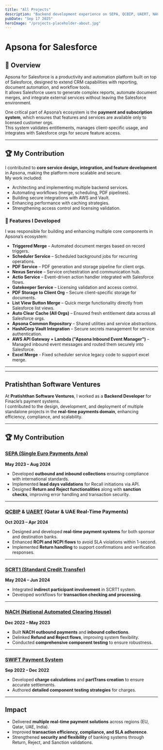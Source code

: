 ```yaml
---
title: "All Projects"
description: "Backend development experience on SEPA, QCBIP, UAERT, NACH, SWIFT, and SCRT1 payment systems with focus on real-time payments, compliance, and scalability."
pubDate: "Sep 17 2025"
heroImage: "/projects-placeholder-about.jpg"
---
```


# Apsona for Salesforce

## 📌 Overview
Apsona for Salesforce is a productivity and automation platform built on top of Salesforce, designed to extend CRM capabilities with reporting, document automation, and workflow tools.  
It allows Salesforce users to generate complex reports, automate document merges, and integrate external services without leaving the Salesforce environment.  

One critical part of Apsona’s ecosystem is the **payment and subscription system**, which ensures that features and services are available only to licensed customer orgs.  
This system validates entitlements, manages client-specific usage, and integrates with Salesforce orgs for secure feature access.

---
## 🏆 My Contribution
I contributed to **core service design, integration, and feature development** in Apsona, making the platform more scalable and secure.  
My work included:
- Architecting and implementing multiple backend services.  
- Automating workflows (merge, scheduling, PDF pipelines).  
- Building secure integrations with AWS and Vault.  
- Enhancing performance with caching strategies.  
- Strengthening access control and licensing validation.  

### 🚀 Features I Developed
I was responsible for building and enhancing multiple core components in Apsona’s ecosystem:

- **Triggered Merge** – Automated document merges based on record triggers.  
- **Scheduler Service** – Scheduled background jobs for recurring operations.  
- **PDF Service** – PDF generation and storage pipeline for client orgs.  
- **Nexus Service** – Service orchestration and communication hub.  
- **Actio Service** – Event-driven action handler integrated with Salesforce flows.  
- **Gatekeeper Service** – Licensing validation and access control.  
- **PDF Storage to Client Org** – Secure client-specific storage for documents.  
- **List View Button Merge** – Quick merge functionality directly from Salesforce list views.  
- **Auto Clear Cache (All Orgs)** – Ensured fresh entitlement data across all Salesforce orgs.  
- **Apsona Common Repository** – Shared utilities and service abstractions.  
- **HashiCorp Vault Integration** – Secure secrets management for service authentication.  
- **AWS API Gateway + Lambda ("Apsona Inbound Event Manager")** – Managed inbound event messages and routed them securely into Salesforce.
- **Excel Merge** - Fixed scheduler service legacy code to support excel merge.

---
---


## Pratishthan Software Ventures

At **Pratishthan Software Ventures**, I worked as a **Backend Developer** for Finacle’s payment systems.  
I contributed to the design, development, and deployment of multiple standalone projects in the **real-time payments domain**, enhancing efficiency, compliance, and scalability.

---

## 🏆 My Contribution

### [SEPA (Single Euro Payments Area)](/projects/pratishthan/sepa-payment/) 
**May 2023 – Aug 2024**  

- Developed **outbound and inbound collections** ensuring compliance with international standards.  
- Implemented **lead days validations** for Recall initiations via API.  
- Designed **Return and Reject functionalities** along with **sanction checks**, improving error handling and transaction security.  

---

### [QCBIP](/projects/pratishthan/qcbip-payment/) & [UAERT](/projects/pratishthan/uaert-payment/) (Qatar & UAE Real-Time Payments)  
**Oct 2023 – Apr 2024**  

- Designed and developed **real-time payment systems** for both sponsor and destination banks.  
- Enhanced **RCPI and NCPI flows** to avoid SLA violations within 1-second.  
- Implemented **Return handling** to support confirmations and verification responses.   

---

### [SCRT1 (Standard Credit Transfer)](/projects/pratishthan/ebrt1-payment/)
**May 2024 – Jun 2024**  

- Integrated **indirect participant involvement** in SCRT1 system.  
- Developed workflows for **transaction checking and processing**.  


---

### [NACH (National Automated Clearing House)](/projects/pratishthan/nach-payment/)
**Dec 2022 – May 2023**  

- Built **NACH outbound payments** and **inbound collections**.  
- Delinked **Refund and Reject flows**, improving system flexibility.  
- Conducted **comprehensive component testing** to ensure robustness.  


---

### [SWIFT Payment System](/projects/pratishthan/swift-payment/)
**Sep 2022 – Dec 2022**  

- Developed **charge calculations** and **partTrans creation** to ensure accurate settlements.  
- Authored **detailed component testing strategies** for charges.  


---

## Impact

- Delivered **multiple real-time payment solutions** across regions (EU, Qatar, UAE, India).  
- Improved **transaction efficiency, compliance, and SLA adherence**.  
- Strengthened **security and flexibility** of banking systems through Return, Reject, and Sanction validations.  

